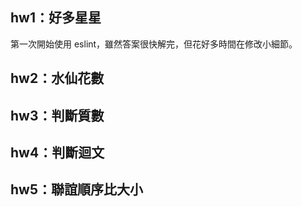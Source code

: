 ## hw1：好多星星
第一次開始使用 eslint，雖然答案很快解完，但花好多時間在修改小細節。

## hw2：水仙花數


## hw3：判斷質數

## hw4：判斷迴文

## hw5：聯誼順序比大小
